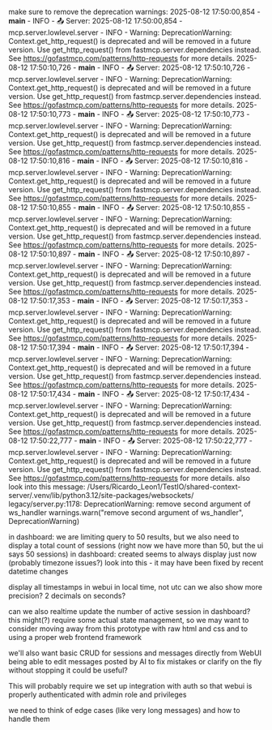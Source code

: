 make sure to remove the deprecation warnings:
2025-08-12 17:50:00,854 - __main__ - INFO - 📤 Server: 2025-08-12 17:50:00,854 - mcp.server.lowlevel.server - INFO - Warning: DeprecationWarning: Context.get_http_request() is deprecated and will be removed in a future version. Use get_http_request() from fastmcp.server.dependencies instead. See https://gofastmcp.com/patterns/http-requests for more details.
2025-08-12 17:50:10,726 - __main__ - INFO - 📤 Server: 2025-08-12 17:50:10,726 - mcp.server.lowlevel.server - INFO - Warning: DeprecationWarning: Context.get_http_request() is deprecated and will be removed in a future version. Use get_http_request() from fastmcp.server.dependencies instead. See https://gofastmcp.com/patterns/http-requests for more details.
2025-08-12 17:50:10,773 - __main__ - INFO - 📤 Server: 2025-08-12 17:50:10,773 - mcp.server.lowlevel.server - INFO - Warning: DeprecationWarning: Context.get_http_request() is deprecated and will be removed in a future version. Use get_http_request() from fastmcp.server.dependencies instead. See https://gofastmcp.com/patterns/http-requests for more details.
2025-08-12 17:50:10,816 - __main__ - INFO - 📤 Server: 2025-08-12 17:50:10,816 - mcp.server.lowlevel.server - INFO - Warning: DeprecationWarning: Context.get_http_request() is deprecated and will be removed in a future version. Use get_http_request() from fastmcp.server.dependencies instead. See https://gofastmcp.com/patterns/http-requests for more details.
2025-08-12 17:50:10,855 - __main__ - INFO - 📤 Server: 2025-08-12 17:50:10,855 - mcp.server.lowlevel.server - INFO - Warning: DeprecationWarning: Context.get_http_request() is deprecated and will be removed in a future version. Use get_http_request() from fastmcp.server.dependencies instead. See https://gofastmcp.com/patterns/http-requests for more details.
2025-08-12 17:50:10,897 - __main__ - INFO - 📤 Server: 2025-08-12 17:50:10,897 - mcp.server.lowlevel.server - INFO - Warning: DeprecationWarning: Context.get_http_request() is deprecated and will be removed in a future version. Use get_http_request() from fastmcp.server.dependencies instead. See https://gofastmcp.com/patterns/http-requests for more details.
2025-08-12 17:50:17,353 - __main__ - INFO - 📤 Server: 2025-08-12 17:50:17,353 - mcp.server.lowlevel.server - INFO - Warning: DeprecationWarning: Context.get_http_request() is deprecated and will be removed in a future version. Use get_http_request() from fastmcp.server.dependencies instead. See https://gofastmcp.com/patterns/http-requests for more details.
2025-08-12 17:50:17,394 - __main__ - INFO - 📤 Server: 2025-08-12 17:50:17,394 - mcp.server.lowlevel.server - INFO - Warning: DeprecationWarning: Context.get_http_request() is deprecated and will be removed in a future version. Use get_http_request() from fastmcp.server.dependencies instead. See https://gofastmcp.com/patterns/http-requests for more details.
2025-08-12 17:50:17,434 - __main__ - INFO - 📤 Server: 2025-08-12 17:50:17,434 - mcp.server.lowlevel.server - INFO - Warning: DeprecationWarning: Context.get_http_request() is deprecated and will be removed in a future version. Use get_http_request() from fastmcp.server.dependencies instead. See https://gofastmcp.com/patterns/http-requests for more details.
2025-08-12 17:50:22,777 - __main__ - INFO - 📤 Server: 2025-08-12 17:50:22,777 - mcp.server.lowlevel.server - INFO - Warning: DeprecationWarning: Context.get_http_request() is deprecated and will be removed in a future version. Use get_http_request() from fastmcp.server.dependencies instead. See https://gofastmcp.com/patterns/http-requests for more details.
also look into this message:
 /Users/Ricardo_Leon1/TestIO/shared-context-server/.venv/lib/python3.12/site-packages/websockets/
    legacy/server.py:1178: DeprecationWarning: remove second argument of ws_handler
      warnings.warn("remove second argument of ws_handler", DeprecationWarning)


in dashboard: we are limiting query to 50 results, but we also need to display a total count of sessions (right now we have more than 50, but the ui says 50 sessions)
in dashboard: created seems to always display just now (probably timezone issues?) look into this - it may have been fixed by recent datetime changes


display all timestamps in webui in local time, not utc
can we also show more precision? 2 decimals on seconds?

can we also realtime update the number of active session in dashboard?
this might(?) require some actual state management, so we may want to consider moving away from this prototype with raw html and css and to using a proper web frontend framework

we'll also want basic CRUD for sessions and messages directly from WebUI
being able to edit messages posted by AI to fix mistakes or clarify on the fly without stopping it could be useful?

This will probably require we set up integration with auth so that webui is properly authenticated with
admin role and privileges

we need to think of edge cases (like very long messages) and how to handle them
